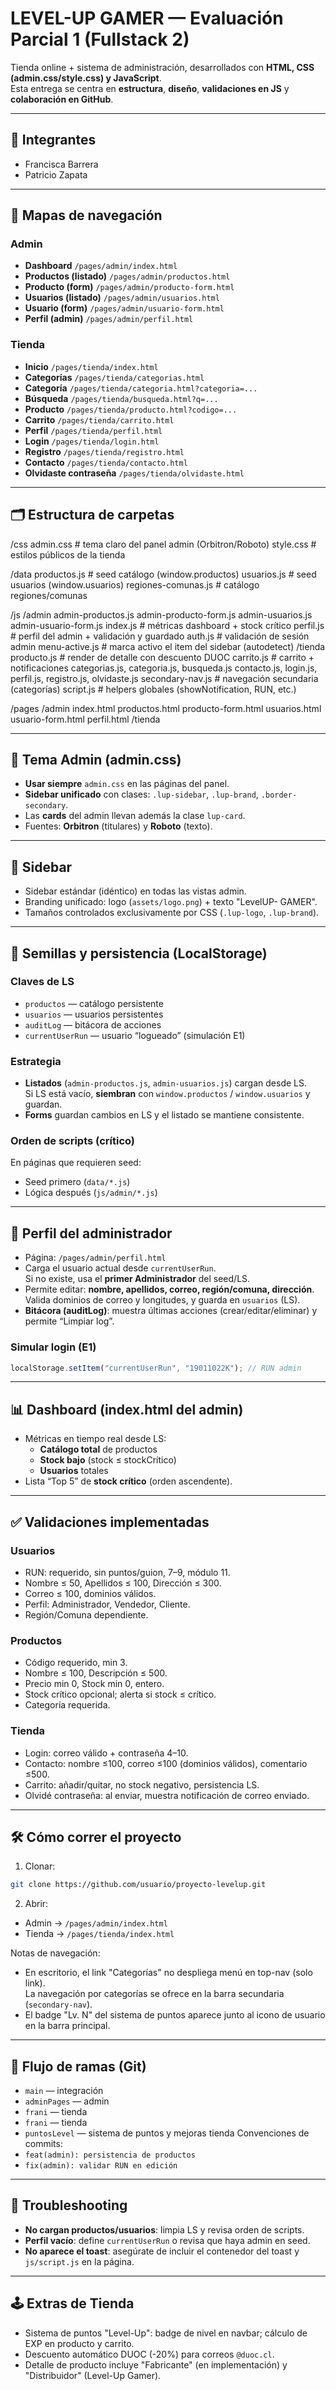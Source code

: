 # LEVEL-UP GAMER — Evaluación Parcial 1 (Fullstack 2)

Tienda online + sistema de administración, desarrollados con **HTML, CSS (admin.css/style.css) y JavaScript**.  
Esta entrega se centra en **estructura**, **diseño**, **validaciones en JS** y **colaboración en GitHub**.

---

## 👥 Integrantes
- Francisca Barrera
- Patricio Zapata

---

## 🧭 Mapas de navegación

### Admin
- **Dashboard** `/pages/admin/index.html`
- **Productos (listado)** `/pages/admin/productos.html`
- **Producto (form)** `/pages/admin/producto-form.html`
- **Usuarios (listado)** `/pages/admin/usuarios.html`
- **Usuario (form)** `/pages/admin/usuario-form.html`
- **Perfil (admin)** `/pages/admin/perfil.html`

### Tienda
- **Inicio** `/pages/tienda/index.html`
- **Categorías** `/pages/tienda/categorias.html`
- **Categoría** `/pages/tienda/categoria.html?categoria=...`
- **Búsqueda** `/pages/tienda/busqueda.html?q=...`
- **Producto** `/pages/tienda/producto.html?codigo=...`
- **Carrito** `/pages/tienda/carrito.html`
- **Perfil** `/pages/tienda/perfil.html`
- **Login** `/pages/tienda/login.html`
- **Registro** `/pages/tienda/registro.html`
- **Contacto** `/pages/tienda/contacto.html`
- **Olvidaste contraseña** `/pages/tienda/olvidaste.html`

---

## 🗂 Estructura de carpetas
/css
  admin.css            # tema claro del panel admin (Orbitron/Roboto)
  style.css            # estilos públicos de la tienda

/data
  productos.js         # seed catálogo (window.productos)
  usuarios.js          # seed usuarios (window.usuarios)
  regiones-comunas.js  # catálogo regiones/comunas

/js
  /admin
    admin-productos.js
    admin-producto-form.js
    admin-usuarios.js
    admin-usuario-form.js
    index.js           # métricas dashboard + stock crítico
    perfil.js          # perfil del admin + validación y guardado
    auth.js            # validación de sesión admin
    menu-active.js     # marca activo el item del sidebar (autodetect)
  /tienda
    producto.js        # render de detalle con descuento DUOC
    carrito.js         # carrito + notificaciones
    categorias.js, categoria.js, busqueda.js
    contacto.js, login.js, perfil.js, registro.js, olvidaste.js
  secondary-nav.js     # navegación secundaria (categorías)
  script.js            # helpers globales (showNotification, RUN, etc.)

/pages
  /admin
    index.html
    productos.html
    producto-form.html
    usuarios.html
    usuario-form.html
    perfil.html
  /tienda

---

## 🎨 Tema Admin (admin.css)
- **Usar siempre** `admin.css` en las páginas del panel.
- **Sidebar unificado** con clases: `.lup-sidebar`, `.lup-brand`, `.border-secondary`.
- Las **cards** del admin llevan además la clase `lup-card`.
- Fuentes: **Orbitron** (titulares) y **Roboto** (texto).

---

## 🧩 Sidebar
- Sidebar estándar (idéntico) en todas las vistas admin.
 - Branding unificado: logo (`assets/logo.png`) + texto "LevelUP- GAMER".
 - Tamaños controlados exclusivamente por CSS (`.lup-logo`, `.lup-brand`).

---

## 💾 Semillas y persistencia (LocalStorage)

### Claves de LS
- `productos` — catálogo persistente
- `usuarios` — usuarios persistentes
- `auditLog` — bitácora de acciones
- `currentUserRun` — usuario “logueado” (simulación E1)

### Estrategia
- **Listados** (`admin-productos.js`, `admin-usuarios.js`) cargan desde LS.  
  Si LS está vacío, **siembran** con `window.productos` / `window.usuarios` y guardan.
- **Forms** guardan cambios en LS y el listado se mantiene consistente.

### Orden de scripts (crítico)
En páginas que requieren seed:
- Seed primero (`data/*.js`)
- Lógica después (`js/admin/*.js`)

---

## 👤 Perfil del administrador
- Página: `/pages/admin/perfil.html`
- Carga el usuario actual desde `currentUserRun`.  
  Si no existe, usa el **primer Administrador** del seed/LS.
- Permite editar: **nombre, apellidos, correo, región/comuna, dirección**.  
  Valida dominios de correo y longitudes, y guarda en `usuarios` (LS).
- **Bitácora (auditLog)**: muestra últimas acciones (crear/editar/eliminar) y permite “Limpiar log”.

### Simular login (E1)
```js
localStorage.setItem("currentUserRun", "19011022K"); // RUN admin
```

---

## 📊 Dashboard (index.html del admin)
- Métricas en tiempo real desde LS:
  - **Catálogo total** de productos
  - **Stock bajo** (stock ≤ stockCrítico)
  - **Usuarios** totales
- Lista “Top 5” de **stock crítico** (orden ascendente).

---

## ✅ Validaciones implementadas
### Usuarios
- RUN: requerido, sin puntos/guion, 7–9, módulo 11.
- Nombre ≤ 50, Apellidos ≤ 100, Dirección ≤ 300.
- Correo ≤ 100, dominios válidos.
- Perfil: Administrador, Vendedor, Cliente.
- Región/Comuna dependiente.

### Productos
- Código requerido, min 3.
- Nombre ≤ 100, Descripción ≤ 500.
- Precio min 0, Stock min 0, entero.
- Stock crítico opcional; alerta si stock ≤ crítico.
- Categoría requerida.

### Tienda
- Login: correo válido + contraseña 4–10.
- Contacto: nombre ≤100, correo ≤100 (dominios válidos), comentario ≤500.
- Carrito: añadir/quitar, no stock negativo, persistencia LS.
- Olvidé contraseña: al enviar, muestra notificación de correo enviado.

---

## 🛠 Cómo correr el proyecto
1. Clonar:
```bash
git clone https://github.com/usuario/proyecto-levelup.git
```
2. Abrir:
- Admin → `/pages/admin/index.html`
- Tienda → `/pages/tienda/index.html`

Notas de navegación:
- En escritorio, el link "Categorías" no despliega menú en top-nav (solo link).  
  La navegación por categorías se ofrece en la barra secundaria (`secondary-nav`).
- El badge "Lv. N" del sistema de puntos aparece junto al icono de usuario en la barra principal.
---

## 🌿 Flujo de ramas (Git)
- `main` — integración
- `adminPages` — admin
- `frani` — tienda
- `frani` — tienda
- `puntosLevel` — sistema de puntos y mejoras tienda
Convenciones de commits:
- `feat(admin): persistencia de productos`
- `fix(admin): validar RUN en edición`
---

## 🧪 Troubleshooting
- **No cargan productos/usuarios**: limpia LS y revisa orden de scripts.
- **Perfil vacío**: define `currentUserRun` o revisa que haya admin en seed.
- **No aparece el toast**: asegúrate de incluir el contenedor del toast y `js/script.js` en la página.

---

## 🕹️ Extras de Tienda
- Sistema de puntos "Level-Up": badge de nivel en navbar; cálculo de EXP en producto y carrito.
- Descuento automático DUOC (-20%) para correos `@duoc.cl`.
- Detalle de producto incluye "Fabricante" (en implementación) y "Distribuidor" (Level-Up Gamer).